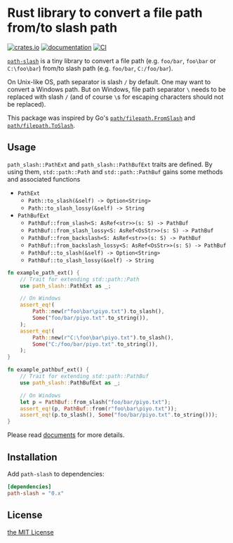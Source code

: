 Rust library to convert a file path from/to slash path
======================================================
[![crates.io][crates-io-badge]][crates-io]
[![documentation][doc-badge]][doc]
[![CI][ci-badge]][ci]

[`path-slash`][crates-io] is a tiny library to convert a file path (e.g. `foo/bar`, `foo\bar` or
`C:\foo\bar`) from/to slash path (e.g. `foo/bar`, `C:/foo/bar`).

On Unix-like OS, path separator is slash `/` by default. One may want to convert a Windows path. But on
Windows, file path separator `\` needs to be replaced with slash `/` (and of course `\`s for escaping
characters should not be replaced).

This package was inspired by Go's [`path/filepath.FromSlash`](https://golang.org/pkg/path/filepath/#FromSlash)
and [`path/filepath.ToSlash`](https://golang.org/pkg/path/filepath/#ToSlash).

## Usage

`path_slash::PathExt` and `path_slash::PathBufExt` traits are defined. By using them, `std::path::Path`
and `std::path::PathBuf` gains some methods and associated functions

- `PathExt`
  - `Path::to_slash(&self) -> Option<String>`
  - `Path::to_slash_lossy(&self) -> String`
- `PathBufExt`
  - `PathBuf::from_slash<S: AsRef<str>>(s: S) -> PathBuf`
  - `PathBuf::from_slash_lossy<S: AsRef<OsStr>>(s: S) -> PathBuf`
  - `PathBuf::from_backslash<S: AsRef<str>>(s: S) -> PathBuf`
  - `PathBuf::from_backslash_lossy<S: AsRef<OsStr>>(s: S) -> PathBuf`
  - `PathBuf::to_slash(&self) -> Option<String>`
  - `PathBuf::to_slash_lossy(&self) -> String`

```rust
fn example_path_ext() {
    // Trait for extending std::path::Path
    use path_slash::PathExt as _;

    // On Windows
    assert_eq!(
        Path::new(r"foo\bar\piyo.txt").to_slash(),
        Some("foo/bar/piyo.txt".to_string()),
    );
    assert_eq!(
        Path::new(r"C:\foo\bar\piyo.txt").to_slash(),
        Some("C:/foo/bar/piyo.txt".to_string()),
    );
}

fn example_pathbuf_ext() {
    // Trait for extending std::path::PathBuf
    use path_slash::PathBufExt as _;

    // On Windows
    let p = PathBuf::from_slash("foo/bar/piyo.txt");
    assert_eq!(p, PathBuf::from(r"foo\bar\piyo.txt"));
    assert_eq!(p.to_slash(), Some("foo/bar/piyo.txt".to_string()));
}
```

Please read [documents][doc] for more details.

## Installation

Add `path-slash` to dependencies:

```toml
[dependencies]
path-slash = "0.x"
```

## License

[the MIT License](LICENSE.txt)

[doc-badge]: https://docs.rs/path-slash/badge.svg
[doc]: https://docs.rs/path-slash
[crates-io-badge]: https://img.shields.io/crates/v/path-slash.svg
[crates-io]: https://crates.io/crates/path-slash
[ci]: https://github.com/rhysd/path-slash/actions?query=workflow%3ACI
[ci-badge]: https://github.com/rhysd/path-slash/workflows/CI/badge.svg?branch=master&event=push
